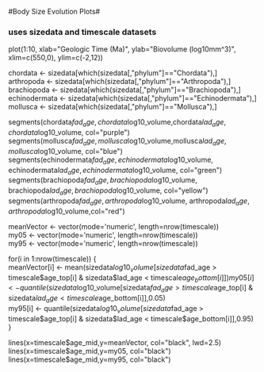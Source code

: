 #Body Size Evolution Plots#

### uses sizedata and timescale datasets ###

plot(1:10, xlab="Geologic Time (Ma)", ylab="Biovolume (log10mm^3)", xlim=c(550,0), ylim=c(-2,12))

chordata <- sizedata[which(sizedata[,"phylum"]=="Chordata"),]  
arthropoda <- sizedata[which(sizedata[,"phylum"]=="Arthropoda"),]  
brachiopoda <- sizedata[which(sizedata[,"phylum"]=="Brachiopoda"),]  
echinodermata <- sizedata[which(sizedata[,"phylum"]=="Echinodermata"),]  
mollusca <- sizedata[which(sizedata[,"phylum"]=="Mollusca"),]  

segments(chordata$fad_age,chordata$log10_volume,chordata$lad_age,chordata$log10_volume, col="purple")  
segments(mollusca$fad_age,mollusca$log10_volume,mollusca$lad_age,mollusca$log10_volume, col="blue")  
segments(echinodermata$fad_age, echinodermata$log10_volume, echinodermata$lad_age, echinodermata$log10_volume, col="green")  
segments(brachiopoda$fad_age, brachiopoda$log10_volume, brachiopoda$lad_age, brachiopoda$log10_volume, col="yellow")  
segments(arthropoda$fad_age, arthropoda$log10_volume, arthropoda$lad_age, arthropoda$log10_volume,col="red")  

meanVector <- vector(mode='numeric', length=nrow(timescale))  
my05 <- vector(mode='numeric', length=nrow(timescale))  
my95 <- vector(mode='numeric', length=nrow(timescale))  

for(i in 1:nrow(timescale)) {   
	meanVector[i] <- mean(sizedata$log10_volume[sizedata$fad_age > timescale$age_top[i] & sizedata$lad_age < timescale$age_bottom[i]])   
	my05[i] <- quantile(sizedata$log10_volume[sizedata$fad_age > timescale$age_top[i] & sizedata$lad_age < timescale$age_bottom[i]],0.05)  
	my95[i] <- quantile(sizedata$log10_volume[sizedata$fad_age > timescale$age_top[i] & sizedata$lad_age < timescale$age_bottom[i]],0.95)  	  
	}  
	
lines(x=timescale$age_mid,y=meanVector, col="black", lwd=2.5)  
lines(x=timescale$age_mid,y=my05, col="black")  
lines(x=timescale$age_mid,y=my95, col="black")  
